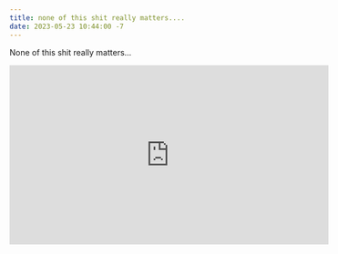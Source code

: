 ```yaml
---
title: none of this shit really matters....
date: 2023-05-23 10:44:00 -7
---
```

None of this shit really matters...



<iframe width="560" height="315" src="https://www.youtube-nocookie.com/embed/Jv79l1b-eoI" title="YouTube video player" frameborder="0" allow="accelerometer; autoplay; clipboard-write; encrypted-media; gyroscope; picture-in-picture; web-share" allowfullscreen></iframe>